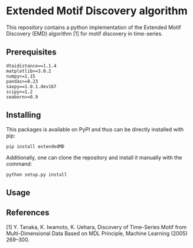 # Extended Motif Discovery algorithm

This repository contains a python implementation of the Extended Motif Discovery (EMD) algorithm [1] for motif 
discovery in time-series.

## Prerequisites

    dtaidistance==1.1.4
    matplotlib>=3.0.2
    numpy>=1.15
    pandas>=0.23
    saxpy==1.0.1.dev167
    scipy>=1.2
    seaborn>=0.9


## Installing

This packages is available on PyPI and thus can be directly installed with pip:

    pip install extendedMD

Additionally, one can clone the repository and install it manually with the command:

    python setup.py install


## Usage


## References

[1]  Y. Tanaka, K. Iwamoto, K. Uehara,  Discovery of Time-Series Motif from Multi-Dimensional Data Based on 
MDL Principle,  Machine Learning (2005) 269–300.